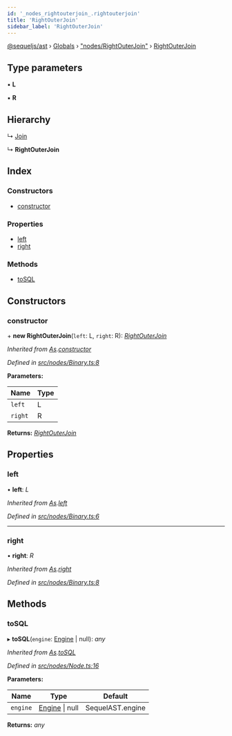 ```yaml
---
id: '_nodes_rightouterjoin_.rightouterjoin'
title: 'RightOuterJoin'
sidebar_label: 'RightOuterJoin'
---
```


[@sequeljs/ast](../index.md) › [Globals](../globals.md) ›
["nodes/RightOuterJoin"](../modules/_nodes_rightouterjoin_.md) ›
[RightOuterJoin](_nodes_rightouterjoin_.rightouterjoin.md)

## Type parameters

▪ **L**

▪ **R**

## Hierarchy

↳ [Join](_nodes_join_.join.md)

↳ **RightOuterJoin**

## Index

### Constructors

- [constructor](_nodes_rightouterjoin_.rightouterjoin.md#constructor)

### Properties

- [left](_nodes_rightouterjoin_.rightouterjoin.md#left)
- [right](_nodes_rightouterjoin_.rightouterjoin.md#right)

### Methods

- [toSQL](_nodes_rightouterjoin_.rightouterjoin.md#tosql)

## Constructors

### constructor

\+ **new RightOuterJoin**(`left`: L, `right`: R):
_[RightOuterJoin](_nodes_rightouterjoin_.rightouterjoin.md)_

_Inherited from
[As](_nodes_as_.as.md).[constructor](_nodes_as_.as.md#constructor)_

_Defined in
[src/nodes/Binary.ts:8](https://github.com/sequeljs/ast/blob/aa0ef0f/src/nodes/Binary.ts#L8)_

**Parameters:**

| Name    | Type |
| ------- | ---- |
| `left`  | L    |
| `right` | R    |

**Returns:** _[RightOuterJoin](_nodes_rightouterjoin_.rightouterjoin.md)_

## Properties

### left

• **left**: _L_

_Inherited from [As](_nodes_as_.as.md).[left](_nodes_as_.as.md#left)_

_Defined in
[src/nodes/Binary.ts:6](https://github.com/sequeljs/ast/blob/aa0ef0f/src/nodes/Binary.ts#L6)_

---

### right

• **right**: _R_

_Inherited from [As](_nodes_as_.as.md).[right](_nodes_as_.as.md#right)_

_Defined in
[src/nodes/Binary.ts:8](https://github.com/sequeljs/ast/blob/aa0ef0f/src/nodes/Binary.ts#L8)_

## Methods

### toSQL

▸ **toSQL**(`engine`: [Engine](../interfaces/_interfaces_engine_.engine.md) |
null): _any_

_Inherited from [As](_nodes_as_.as.md).[toSQL](_nodes_as_.as.md#tosql)_

_Defined in
[src/nodes/Node.ts:16](https://github.com/sequeljs/ast/blob/aa0ef0f/src/nodes/Node.ts#L16)_

**Parameters:**

| Name     | Type                                                              | Default          |
| -------- | ----------------------------------------------------------------- | ---------------- |
| `engine` | [Engine](../interfaces/_interfaces_engine_.engine.md) &#124; null | SequelAST.engine |

**Returns:** _any_
